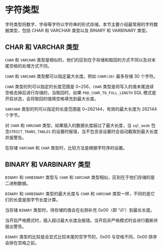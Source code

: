 字符类型 
=========================

字符类型将数字、字母等字符以字符串的形式存储。本节主要介绍最常用的字符数据类型，包括 CHAR 和 VARCHAR 类型以及 BINARY 和 VARBINARY 类型。

**CHAR 和 VARCHAR 类型** 
---------------------------------------

`CHAR` 和 `VARCHAR` 类型是相似的，他们的区别在于存储和取回的方式不同以及对末尾空格的处理方式不同。

`CHAR` 和 `VARCHAR` 类型都可以指定最大长度。例如 `CHAR(30)` 最多存储 30 个字符。

`CHAR` 类型的列可以指定的长度范围是 0\~256，`CHAR` 类型是将写入的值末尾连续空格去掉后进行存储的，当取回时，如果 `PAD_CHAR_TO_FULL_LENGTH` SQL 模式是开启状态，会将取回的值用空格填充到最大长度。

`VARCHAR` 类型的列可以指定的长度范围是 0\~262144，有效的最大长度为 262144 个字节。

对 `CHAR` 和 `VARCHAR` 类型，如果插入的数据长度超过了最大长度，当 `sql_mode` 包含`STRICT_TRANS_TABLES` 的设置时报错，当不包含该设置时会自动截取到最大长度并报警告。

在存储 `VARCHAR` 和 `CHAR` 类型时，比较方法是根据字符序的设置。

**BINARY 和 VARBINARY 类型** 
-------------------------------------------

`BINARY` 和 `VARBINARY` 类型与 `CHAR` 和 `VARCHAR` 类型相似，区别在于他们存储的是二进制数据。

`BINARY` 和 `VARBINARY` 类型的最大长度与 `CHAR` 和 `VARCHAR` 类型一样，不同的是它们的长度是按字节长度计算。

当存储 `BINARY` 类型时，待存储的值会在右侧补充 0x00（即 '\\0'）到最长长度。

当开启严格模式时，插入超过最大长度会报错。当开启非严格模式时会进行截断并报出警告。

`BINARY` 类型的比较是会显式比较末尾的空字节的，0x00 与空格不同，0x00 排序会排在空格之前。
